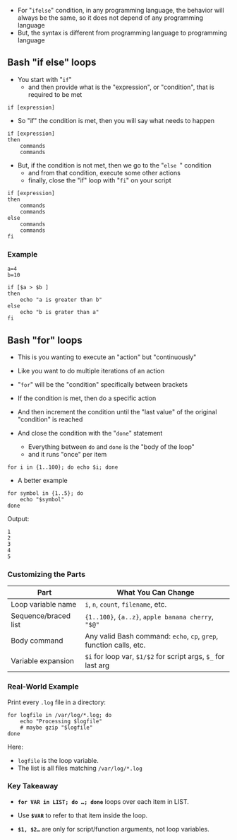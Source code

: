 

- For "`ifelse`" condition, in any programming language, the behavior will always be the same, so it does not depend of any programming language
- But, the syntax is different from programming language to programming language

## **Bash "if else" loops** 

- You start with "`if`" 
	- and then provide what is the "expression", or "condition", that is required to be met

```
if [expression]
```

- So "if" the condition is met, then you will say what needs to happen

```
if [expression]
then
	commands
	commands
```

- But, if the condition is not met, then we go to the "`else `" condition
	- and from that condition, execute some other actions
	- finally, close the "if" loop with "`fi`" on your script

```
if [expression]
then
	commands
	commands
else
	commands
	commands
fi
```

### Example
```
a=4
b=10

if [$a > $b ]
then
	echo "a is greater than b"
else
	echo "b is grater than a"
fi
```


## **Bash "for" loops**

- This is you wanting to execute an "action" but "continuously" 
- Like you want to do multiple iterations of an action

- "`for`" will be the "condition" specifically between brackets
- If the condition is met, then do a specific action
- And then increment the condition until the "last value" of the original "condition" is reached 

- And close the condition with the "`done`" statement
	- Everything between `do` and `done` is the "body of the loop"
	- and it runs "once" per item

```
for i in {1..100}; do echo $i; done
```

- A better example
```
for symbol in {1..5}; do
	echo "$symbol"
done
```

Output:
```
1
2
3
4
5
```

### Customizing the Parts
|Part|What You Can Change|
|---|---|
|Loop variable name|`i`, `n`, `count`, `filename`, etc.|
|Sequence/braced list|`{1..100}`, `{a..z}`, `apple banana cherry`, `"$@"`|
|Body command|Any valid Bash command: `echo`, `cp`, `grep`, function calls, etc.|
|Variable expansion|`$i` for loop var, `$1/$2` for script args, `$_` for last arg|
### Real-World Example
Print every `.log` file in a directory:
```
for logfile in /var/log/*.log; do
	echo "Processing $logfile"
	# maybe gzip "$logfile"
done
```

Here:
- `logfile` is the loop variable.    
- The list is all files matching `/var/log/*.log`

### Key Takeaway

- **`for VAR in LIST; do …; done`** loops over each item in LIST.
    
- Use **`$VAR`** to refer to that item inside the loop.
    
- **`$1, $2…`** are only for script/function arguments, not loop variables.

